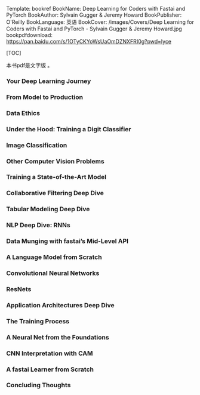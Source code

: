 Template: bookref
BookName: Deep Learning for Coders with Fastai and PyTorch
BookAuthor: Sylvain Gugger & Jeremy Howard
BookPublisher: O'Reilly
BookLanguage: 英语
BookCover: /images/Covers/Deep Learning for Coders with Fastai and PyTorch - Sylvain Gugger & Jeremy Howard.jpg
bookpdfdownload: https://pan.baidu.com/s/1OTyCKYoWsUaOmDZNXFRI0g?pwd=lyce



[TOC]

本书pdf是文字版 。


### Your Deep Learning Journey
### From Model to Production
### Data Ethics

### Under the Hood: Training a Digit Classifier

### Image Classification
### Other Computer Vision Problems

### Training a State-of-the-Art Model

### Collaborative Filtering Deep Dive

### Tabular Modeling Deep Dive
### NLP Deep Dive: RNNs

### Data Munging with fastai’s Mid-Level API

### A Language Model from Scratch

### Convolutional Neural Networks

### ResNets

### Application Architectures Deep Dive

### The Training Process

### A Neural Net from the Foundations

### CNN Interpretation with CAM

### A fastai Learner from Scratch

### Concluding Thoughts